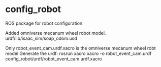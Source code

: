 # config_robot
ROS package for robot configuration

Added omniverse mecanum wheel robot model. urdf/lib/isaac_sim/soap_odom.usd

Only robot_event_cam.urdf.xacro is the omniverse mecanum wheel robt model
Generate the urdf:
rosrun xacro xacro -o robot_event_cam.urdf config_robot/urdf/robot_event_cam.urdf.xacro
